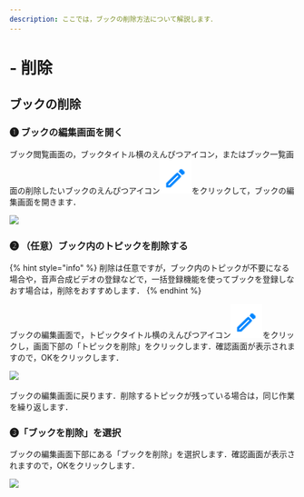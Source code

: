 ```yaml
---
description: ここでは，ブックの削除方法について解説します．
---
```


# - 削除

## ブックの削除

### ❶ ブックの編集画面を開く

ブック閲覧画面の，ブックタイトル横のえんぴつアイコン，またはブック一覧画面の削除したいブックのえんぴつアイコン<img src="../.gitbook/assets/pencil.png" alt="" data-size="line">をクリックして，ブックの編集画面を開きます．

![](../.gitbook/assets/book-delete\_01.png)

### ❷ （任意）ブック内のトピックを削除する

{% hint style="info" %}
削除は任意ですが，ブック内のトピックが不要になる場合や，音声合成ビデオの登録などで，一括登録機能を使ってブックを登録しなおす場合は，削除をおすすめします．
{% endhint %}

ブックの編集画面で，トピックタイトル横のえんぴつアイコン<img src="../.gitbook/assets/pencil.png" alt="" data-size="line">をクリックし，画面下部の「トピックを削除」をクリックします．確認画面が表示されますので，OKをクリックします．

![](../.gitbook/assets/book-delete\_02.png)

ブックの編集画面に戻ります．削除するトピックが残っている場合は，同じ作業を繰り返します．

### ❸「ブックを削除」を選択

ブックの編集画面下部にある「ブックを削除」を選択します．確認画面が表示されますので，OKをクリックします．

![](../.gitbook/assets/book-delete\_03.png)

